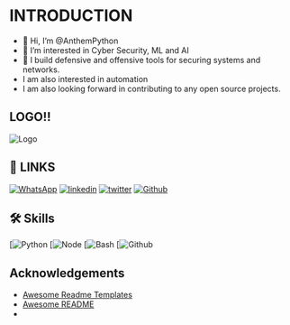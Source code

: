 # INTRODUCTION

- 👋 Hi, I’m @AnthemPython
- 👀 I’m interested in Cyber Security, ML and AI
- 🌱 I build defensive and offensive tools for securing systems and networks. 
- I am also interested in automation
- I am also looking forward in contributing to any open source projects. 

## LOGO!!
![Logo](https://dev-to-uploads.s3.amazonaws.com/uploads/articles/th5xamgrr6se0x5ro4g6.png)

<!---
AnthemPython/AnthemPython is a ✨ special ✨ repository because its `README.md` (this file) appears on your GitHub profile.
You can click the Preview link to take a look at your changes.
--->

## 🔗 LINKS
[![WhatsApp](https://img.shields.io/badge/WhatsApp-0?style=for-the-badge&logo=whatsapp&logoColor=white)](https://wa.me/+2349127884963/)
[![linkedin](https://img.shields.io/badge/linkedin-0A66C2?style=for-the-badge&logo=linkedin&logoColor=white)](https://www.linkedin.com/GodspowerMaurice)
[![twitter](https://img.shields.io/badge/twitter-1DA1F2?style=for-the-badge&logo=facebook&logoColor=white)](https://facebook.com/GodspowerMaurice/)
[![Github](https://img.shields.io/badge/github-000?style=for-the-badge&logo=github&logoColor=white)](https://github.com/AnthemPython)

## 🛠 Skills

[![Python](https://img.shields.io/badge/Python-0?style=for-the-badge&logo=Python&logoColor=white)
[![Node](https://img.shields.io/badge/Node-0A66C2?style=for-the-badge&logo=Node&logoColor=white)
[![Bash](https://img.shields.io/badge/Bash-1DA1F2?style=for-the-badge&logo=Bash&logoColor=white)
[![Github](https://img.shields.io/badge/github-000?style=for-the-badge&logo=Github&logoColor=white)


## Acknowledgements

 - [Awesome Readme Templates](https://awesomeopensource.com/project/elangosundar/awesome-README-templates)
 - [Awesome README](https://github.com/matiassingers/awesome-readme)
 -
